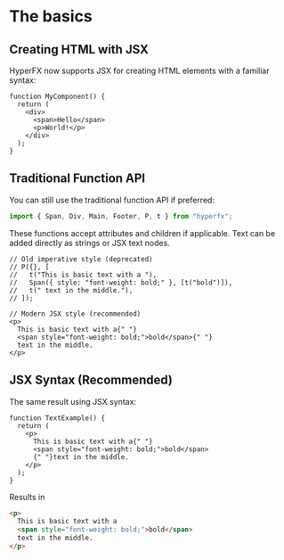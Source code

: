 # The basics

## Creating HTML with JSX

HyperFX now supports JSX for creating HTML elements with a familiar syntax:

```tsx
function MyComponent() {
  return (
    <div>
      <span>Hello</span>
      <p>World!</p>
    </div>
  );
}
```

## Traditional Function API

You can still use the traditional function API if preferred:

```typescript
import { Span, Div, Main, Footer, P, t } from "hyperfx";
```

These functions accept attributes and children if applicable.
Text can be added directly as strings or JSX text nodes.

```tsx
// Old imperative style (deprecated)
// P({}, [
//   t("This is basic text with a "),
//   Span({ style: "font-weight: bold;" }, [t("bold")]),
//   t(" text in the middle."),
// ]);

// Modern JSX style (recommended)
<p>
  This is basic text with a{" "}
  <span style="font-weight: bold;">bold</span>{" "}
  text in the middle.
</p>
```

## JSX Syntax (Recommended)

The same result using JSX syntax:

```tsx
function TextExample() {
  return (
    <p>
      This is basic text with a{" "}
      <span style="font-weight: bold;">bold</span>
      {" "}text in the middle.
    </p>
  );
}
```

Results in

```html
<p>
  This is basic text with a
  <span style="font-weight: bold;">bold</span>
  text in the middle.
</p>
```
